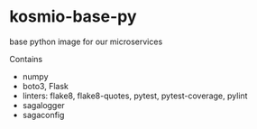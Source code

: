 # kosmio-base-py
base python image for our microservices

Contains
* numpy
* boto3, Flask
* linters: flake8, flake8-quotes, pytest, pytest-coverage, pylint
* sagalogger
* sagaconfig
